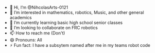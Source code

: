 - 👋 Hi, I’m @NihcolasArts-0121
- 👀 I’m interested in mathematics, robotics, Music, and other general academics
- 🌱 I’m currently learning basic high school senior classes
- 💞️ I’m looking to collaborate on FRC robotics
- 📫 How to reach me (Don't)
- 😄 Pronouns: All
- ⚡ Fun fact: I have a subsytem named after me in my teams robot code

<!---
NihcolasArts-0121/NihcolasArts-0121 is a ✨ special ✨ repository because its `README.md` (this file) appears on your GitHub profile.
You can click the Preview link to take a look at your changes.
--->
